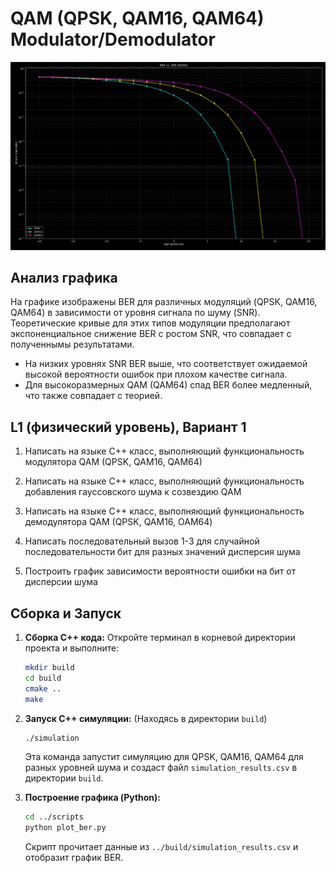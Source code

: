 # QAM (QPSK, QAM16, QAM64) Modulator/Demodulator 



![alt text](assets/Figure_1.png)

## Анализ графика
На графике изображены BER для различных модуляций (QPSK, QAM16, QAM64) в зависимости от уровня сигнала по шуму (SNR). Теоретические кривые для этих типов модуляции предполагают экспоненциальное снижение BER с ростом SNR, что совпадает с полученнымы результатами.
- На низких уровнях SNR BER выше, что соответствует ожидаемой высокой вероятности ошибок при плохом качестве сигнала.
- Для высокоразмерных QAM (QAM64) спад BER более медленный, что также совпадает с теорией.

## L1 (физический уровень), Вариант 1
1. Написать на языке С++ класс, выполняющий функциональность модулятора QAM (QPSK, QAM16, QAM64)

2. Написать на языке С++ класс, выполняющий функциональность добавления гауссовского шума к созвездию QAM

3. Написать на языке С++ класс, выполняющий функциональность демодулятора QAM (QPSK, QAM16, ОАМ64)

4. Написать последовательный вызов 1-3 для случайной последовательности бит для разных значений дисперсия шума

5. Построить график зависимости вероятности ошибки на бит от дисперсии шума


## Сборка и Запуск

1.  **Сборка C++ кода:**
    Откройте терминал в корневой директории проекта и выполните:
    ```bash
    mkdir build
    cd build
    cmake ..
    make
    ```

2.  **Запуск C++ симуляции:**
    (Находясь в директории `build`)
    ```bash
    ./simulation
    ```
    Эта команда запустит симуляцию для QPSK, QAM16, QAM64 для разных уровней шума и создаст файл `simulation_results.csv` в директории `build`.

3.  **Построение графика (Python):**
    ```bash
    cd ../scripts
    python plot_ber.py
    ```
    Скрипт прочитает данные из `../build/simulation_results.csv` и отобразит график BER.